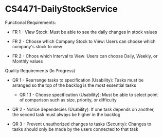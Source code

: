 # CS4471-DailyStockService

 
Functional Requirements​:


- FR 1 - View Stock: Must be able to see the daily changes in stock values

- FR 2 - Choose which Company Stock to View: Users can choose which company's stock to view

- FR 2 - Choos which Interval to View: Users can choose Daily, Weekly, or Monthly values

Quality Requirements​ (In Progress)

- QR 1 - Rearrange tasks to specification (Usability): Tasks must be arranged so the top of the backlog is the most essential tasks​

  - QR 1.1 - Choose specification (Usability): Must be able to select point of comparison such as size, priority, or difficulty​

- QR 2 - Notice dependecies (Usability): If one task depends on another, the second task must always be higher in the backlog​

- QR 3 - Prevent unauthorized changes to tasks (Security): Changes to tasks should only be made by the users connected to that task​
